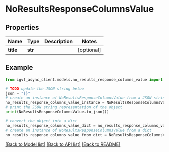 # NoResultsResponseColumnsValue


## Properties

Name | Type | Description | Notes
------------ | ------------- | ------------- | -------------
**title** | **str** |  | [optional] 

## Example

```python
from igvf_async_client.models.no_results_response_columns_value import NoResultsResponseColumnsValue

# TODO update the JSON string below
json = "{}"
# create an instance of NoResultsResponseColumnsValue from a JSON string
no_results_response_columns_value_instance = NoResultsResponseColumnsValue.from_json(json)
# print the JSON string representation of the object
print(NoResultsResponseColumnsValue.to_json())

# convert the object into a dict
no_results_response_columns_value_dict = no_results_response_columns_value_instance.to_dict()
# create an instance of NoResultsResponseColumnsValue from a dict
no_results_response_columns_value_from_dict = NoResultsResponseColumnsValue.from_dict(no_results_response_columns_value_dict)
```
[[Back to Model list]](../README.md#documentation-for-models) [[Back to API list]](../README.md#documentation-for-api-endpoints) [[Back to README]](../README.md)


